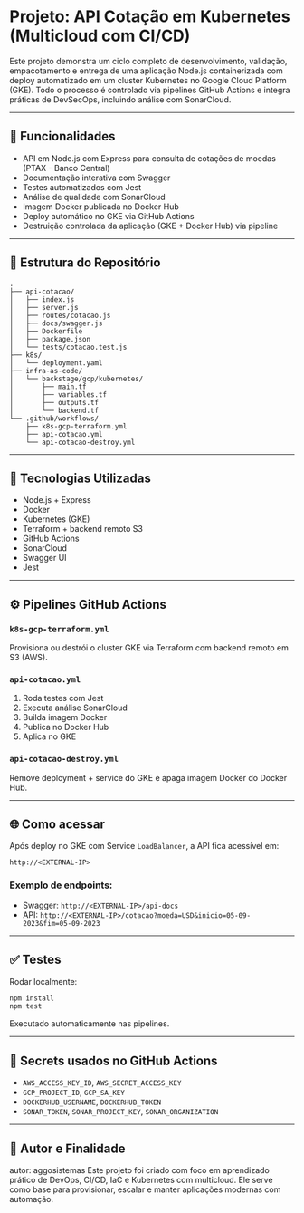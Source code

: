 # Projeto: API Cotação em Kubernetes (Multicloud com CI/CD)

Este projeto demonstra um ciclo completo de desenvolvimento, validação, empacotamento e entrega de uma aplicação Node.js containerizada com deploy automatizado em um cluster Kubernetes no Google Cloud Platform (GKE). Todo o processo é controlado via pipelines GitHub Actions e integra práticas de DevSecOps, incluindo análise com SonarCloud.

---

## 🚀 Funcionalidades

- API em Node.js com Express para consulta de cotações de moedas (PTAX - Banco Central)
- Documentação interativa com Swagger
- Testes automatizados com Jest
- Análise de qualidade com SonarCloud
- Imagem Docker publicada no Docker Hub
- Deploy automático no GKE via GitHub Actions
- Destruição controlada da aplicação (GKE + Docker Hub) via pipeline

---

## 🧱 Estrutura do Repositório

```
.
├── api-cotacao/
│   ├── index.js
│   ├── server.js
│   ├── routes/cotacao.js
│   ├── docs/swagger.js
│   ├── Dockerfile
│   ├── package.json
│   └── tests/cotacao.test.js
├── k8s/
│   └── deployment.yaml
├── infra-as-code/
│   └── backstage/gcp/kubernetes/
│       ├── main.tf
│       ├── variables.tf
│       ├── outputs.tf
│       └── backend.tf
└── .github/workflows/
    ├── k8s-gcp-terraform.yml
    ├── api-cotacao.yml
    └── api-cotacao-destroy.yml
```

---

## 🔧 Tecnologias Utilizadas

- Node.js + Express
- Docker
- Kubernetes (GKE)
- Terraform + backend remoto S3
- GitHub Actions
- SonarCloud
- Swagger UI
- Jest

---

## ⚙️ Pipelines GitHub Actions

### `k8s-gcp-terraform.yml`
Provisiona ou destrói o cluster GKE via Terraform com backend remoto em S3 (AWS).

### `api-cotacao.yml`
1. Roda testes com Jest
2. Executa análise SonarCloud
3. Builda imagem Docker
4. Publica no Docker Hub
5. Aplica no GKE

### `api-cotacao-destroy.yml`
Remove deployment + service do GKE e apaga imagem Docker do Docker Hub.

---

## 🌐 Como acessar

Após deploy no GKE com Service `LoadBalancer`, a API fica acessível em:

```
http://<EXTERNAL-IP>
```

### Exemplo de endpoints:

- Swagger: `http://<EXTERNAL-IP>/api-docs`
- API: `http://<EXTERNAL-IP>/cotacao?moeda=USD&inicio=05-09-2023&fim=05-09-2023`

---

## ✅ Testes

Rodar localmente:

```bash
npm install
npm test
```

Executado automaticamente nas pipelines.

---

## 🔐 Secrets usados no GitHub Actions

- `AWS_ACCESS_KEY_ID`, `AWS_SECRET_ACCESS_KEY`
- `GCP_PROJECT_ID`, `GCP_SA_KEY`
- `DOCKERHUB_USERNAME`, `DOCKERHUB_TOKEN`
- `SONAR_TOKEN`, `SONAR_PROJECT_KEY`, `SONAR_ORGANIZATION`

---

## 🧠 Autor e Finalidade
autor: aggosistemas
Este projeto foi criado com foco em aprendizado prático de DevOps, CI/CD, IaC e Kubernetes com multicloud. Ele serve como base para provisionar, escalar e manter aplicações modernas com automação.

